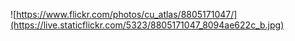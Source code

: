 ![https://www.flickr.com/photos/cu_atlas/8805171047/](https://live.staticflickr.com/5323/8805171047_8094ae622c_b.jpg)